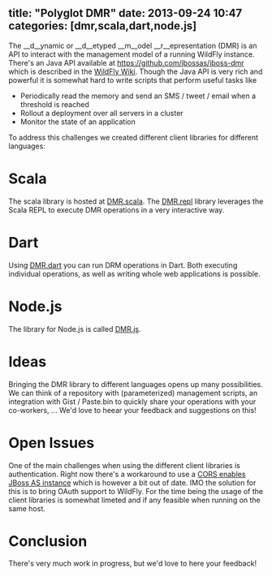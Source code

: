 title: "Polyglot DMR"
date: 2013-09-24 10:47
categories: [dmr,scala,dart,node.js]
---
The __d__ynamic or __d__etyped __m__odel __r__epresentation (DMR) is an API to interact with the management model of a 
running WildFly instance. There's an Java API available at <https://github.com/jbossas/jboss-dmr> which is described in 
the [WildFly Wiki](https://docs.jboss.org/author/display/WFLY8/Detyped+management+and+the+jboss-dmr+library). Though 
the Java API is very rich and powerful it is somewhat hard to write scripts that perform useful tasks like

- Periodically read the memory and send an SMS / tweet / email when a threshold is reached
- Rollout a deployment over all servers in a cluster
- Monitor the state of an application<!--more-->  

To address this challenges we created different client libraries for different languages:
  
# Scala
The scala library is hosted at [DMR.scala](https://github.com/hpehl/dmr.scala). The 
[DMR.repl](https://github.com/heiko-braun/dmr-repl) library leverages the Scala REPL to execute DMR operations in 
a very interactive way.

# Dart
Using [DMR.dart](https://github.com/hal/dmr.dart) you can run DRM operations in Dart. Both executing individual 
operations, as well as writing whole web applications is possible. 

# Node.js
The library for Node.js is called [DMR.js](https://github.com/hal/dmr.js).  

# Ideas
Bringing the DMR library to different languages opens up many possibilities. We can think of a repository with 
(parameterized) management scripts, an integration with Gist / Paste.bin to quickly share your operations with 
your co-workers, ... We'd love to heear your feedback and suggestions on this!

# Open Issues
One of the main challenges when using the different client libraries is authentication. Right now there's a workaround 
to use a [CORS enables JBoss AS instance](/independent-jboss-admin-console.html) which is however a bit out of date. 
IMO the solution for this is to bring OAuth support to WildFly. For the time being the usage of the client libraries is 
somewhat limeted and if any feasible when running on the same host. 

# Conclusion
There's very much work in progress, but we'd love to here your feedback!
